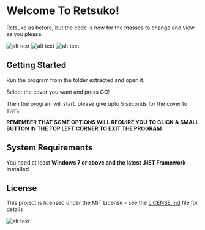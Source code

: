 # Welcome To Retsuko!

Retsuko as before, but the code is now for the masses to change and view as you please.

![alt text](https://img.shields.io/github/license/erisukuraku/Retsuko-OpenSource)
 ![alt text](https://img.shields.io/github/v/release/erisukuraku/Retsuko?label=Latest%20Release)
  ![alt text](https://img.shields.io/badge/Visual%20Basic-100%25-red)

## Getting Started

Run the program from the folder extracted and open it.

Select the cover you want and press GO!

Then the program will start, please give upto 5 seconds for the cover to start.

<b> REMEMBER THAT SOME OPTIONS WILL REQUIRE YOU TO CLICK A SMALL BUTTON IN THE TOP LEFT CORNER TO EXIT THE PROGRAM </b>

## System Requirements

You need at least <b> Windows 7 or above and the latest .NET Framework installed </b>

## License

This project is licensed under the MIT License - see the [LICENSE.md](LICENSE.md) file for details


![alt text](https://librefinder.co.uk/images/Retsuko.png)
